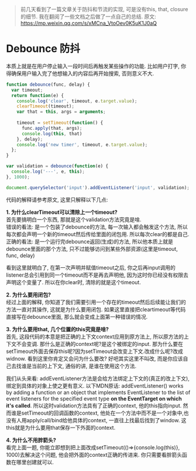 > 前几天看到了一篇文章关于防抖和节流的实现, 可是没有this, that, closure的细节. 我在翻阅了一些文档之后做了一点自己的总结. 原文: https://mp.weixin.qq.com/s/xMCna_VtoOev0K5uK1J0aQ

Debounce 防抖
=========================
本质上就是在用户停止输入一段时间后再触发某些操作的功能. 比如用户打字, 你得确保用户输入完了他想输入的内容后再开始搜索, 否则意义不大.

```js
function debounce(func, delay) {
  var timeout;
  return function(e) {
    console.log('clear', timeout, e.target.value);
    clearTimeout(timeout);
    var that = this, args = arguments;
    
    timeout = setTimeout(function() {
      func.apply(that, args);
      console.log(this, that)
    }, delay);
    console.log('new timer', timeout, e.target.value);
  };
}

var validation = debounce(function(e) {
  console.log('---', e, this);
}, 1000);

document.querySelector('input').addEventListener('input', validation);
```

代码的解释请参考原文, 这里只解释以下几点:

**1. 为什么clearTimeout可以清除上一个timeout?**                       
首先要搞明白一个东西, 那就是这个validation方法究竟是啥.                     
错误的看法: 是一个包装了debounce的方法, 每一次输入都会触发这个方法, 所以每次都会声明一个新的timeout然后传给里面的闭包用. 所以每次clear的都是自己.             
正确的看法: 是一个运行完debounce返回(生成)的方法, 所以他本质上就是debounce里面的那个方法, 只不过能够访问到某些外部资源(这里是timeout, func, delay)              

看到这里就明白了, 在第一次声明并赋值timeout之后, 你之后再input调用的listener总会引用到同一个timeout而不是再去声明他, 因为这时你已经没有权限去声明这个变量了. 所以在你clear时, 清除的就是这个timeout.

**2. 为什么要用闭包?**              
经过上面的解释, 你知道了我们需要引用一个存在的timeout然后后续能让我们的方法一直对其操作, 这就是为什么要用闭包. 如果这里直接把cleartimeout等代码直接写在debounce里面, 那么就会变成上面第一种错误的情况.              

**3. 为什么要用that, 几个位置的this究竟是啥?**               
首先, 这段代码的本意是把正确的上下文context应用到原方法上, 所以原方法的上下文不会变调. 那什么是正确的context呢?是这个被绑定的input. 那为什么要在setTimeout外面去保存this呢?因为setTimeout会改变上下文.改成什么呢?改成widnow. 看到这里你肯定又会问为什么要改? 好吧其实这里不叫改, 而是你应该自己去找谁是当前的上下文, 通俗的讲, 是谁在使用这个方法.             

我们从头来看: addEventListener方法是会给方法绑定上下文的(真正的改上下文), 绑定到具体的对象上使之更有意义. 以下MDN原话: addEventListener() works by adding a function or an object that implements EventListener to the list of event listeners for the specified event type **on the EventTarget on which it's called**. 所以这时validation方法具有了正确的context, 他的this指向input. 然而谁是setTimeout的回调函数的context, 他处在一个方法中而不是一个对象中,也没有人用apply/call/bind给他具体的context, 一直往上找最后找到了window. 这this就是为什么要用that保存一下外面的context.                   

**4. 为什么不用胖箭头?**                 
看完上面一题, 你能立即想到把上面改成setTimeout(()=>{console.log(this)}, 1000)去解决这个问题, 他会把外面的context正确的传进来. 你只需要看胖箭头函数在哪里创建就可以.                


